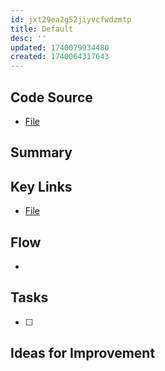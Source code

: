 ```yaml
---
id: jxt29ea2g52jiyvcfwdzmtp
title: Default
desc: ''
updated: 1740079934480
created: 1740064317643
---
```

## Code Source
- [File](/ncu-ad-manager/src/)

## Summary

## Key Links
- [File](/ncu-ad-manager/src/)

## Flow 
- 

## Tasks
- [ ] 

## Ideas for Improvement
